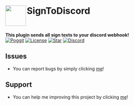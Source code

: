 <h1>SignToDiscord<img src="https://github.com/OguzhanUmutlu/SignToDiscord/blob/main/icon.png" height="64" width="64" align="left" alt=""></h1><br>

<b>This plugin sends all sign texts to your discord webhook!</b><br>
[![Poggit](https://poggit.pmmp.io/shield.dl.total/SignToDiscord)](https://poggit.pmmp.io/p/SignToDiscord)
[![License](https://img.shields.io/github/license/OguzhanUmutlu/SignToDiscord)](https://github.com/OguzhanUmutlu/SignToDiscord)
[![Star](https://img.shields.io/github/stars/OguzhanUmutlu/SignToDiscord)](https://github.com/OguzhanUmutlu/SignToDiscord/stargazers)
[![Discord](https://img.shields.io/discord/861949493431500811?color=7389D8&label=discord)](https://discord.gg/uasZzZzH8v)

## Issues

- You can report bugs by simply clicking [me](https://github.com/OguzhanUmutlu/SignToDiscord/issues)!

## Support

- You can help me improving this project by clicking [me](https://github.com/OguzhanUmutlu/SignToDiscord/pulls)!